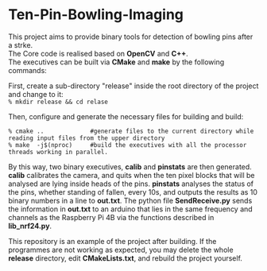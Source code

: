 # Ten-Pin-Bowling-Imaging
This project aims to provide binary tools for detection of bowling pins after a strke.  
The Core code is realised based on **OpenCV** and **C++**.  
The executives can be built via **CMake** and **make** by the following commands:

First, create a sub-directory "release" inside the root directory of the project and change to it:  
`% mkdir release && cd relase`

Then, configure and generate the necessary files for building and build:
```
% cmake ..             #generate files to the current directory while reading input files from the upper directory
% make  -j$(nproc)     #build the executives with all the processor threads working in parallel.
```  
By this way, two binary executives, **calib** and **pinstats** are then generated. **calib** calibrates the camera, and quits when the ten pixel blocks that will be analysed are lying inside heads of the pins. **pinstats** analyses the status of the pins, whether standing of fallen, every 10s, and outputs the results as 10 binary numbers in a line to **out.txt**. The python file **SendReceive.py** sends the information in **out.txt** to an arduino that lies in the same frequency and channels as the Raspberry Pi 4B via the functions described in **lib_nrf24.py**.  

This repository is an example of the project after building. If the programmes are not working as expected, you may delete the whole **release** directory, edit **CMakeLists.txt**, and rebuild the project yourself.
